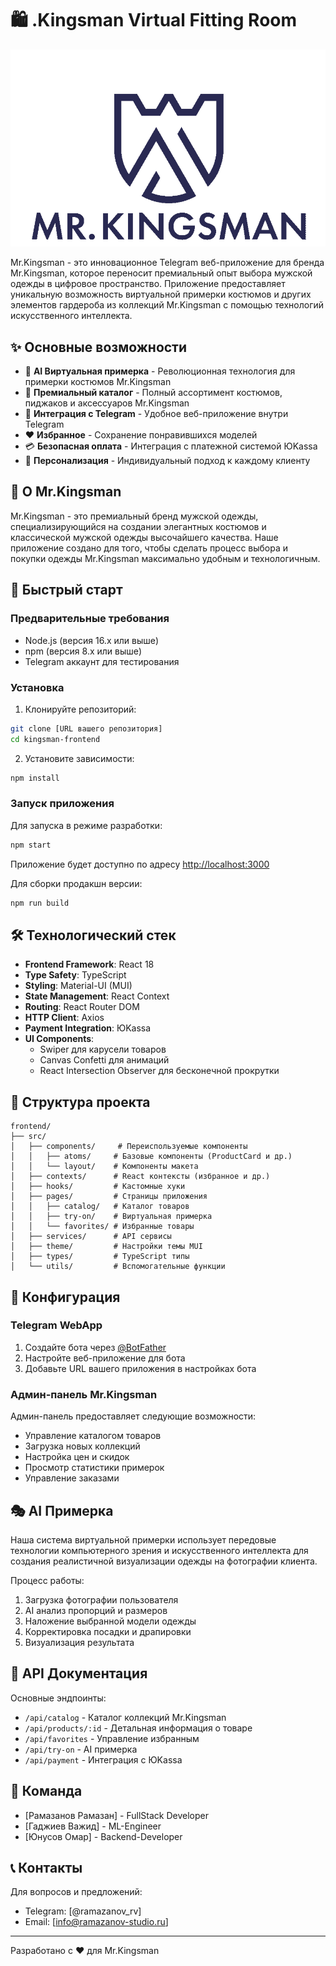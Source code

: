 # 🛍️ .Kingsman Virtual Fitting Room

![Mr.Kingsman Logo](/public/logo.png)

Mr.Kingsman - это инновационное Telegram веб-приложение для бренда Mr.Kingsman, которое переносит премиальный опыт выбора мужской одежды в цифровое пространство. Приложение предоставляет уникальную возможность виртуальной примерки костюмов и других элементов гардероба из коллекций Mr.Kingsman с помощью технологий искусственного интеллекта.

## ✨ Основные возможности

- 🤖 **AI Виртуальная примерка** - Революционная технология для примерки костюмов Mr.Kingsman
- 🎩 **Премиальный каталог** - Полный ассортимент костюмов, пиджаков и аксессуаров Mr.Kingsman
- 📱 **Интеграция с Telegram** - Удобное веб-приложение внутри Telegram
- ❤️ **Избранное** - Сохранение понравившихся моделей
- 💳 **Безопасная оплата** - Интеграция с платежной системой ЮKassa
- 👔 **Персонализация** - Индивидуальный подход к каждому клиенту

## 🎯 О Mr.Kingsman

Mr.Kingsman - это премиальный бренд мужской одежды, специализирующийся на создании элегантных костюмов и классической мужской одежды высочайшего качества. Наше приложение создано для того, чтобы сделать процесс выбора и покупки одежды Mr.Kingsman максимально удобным и технологичным.

## 🚀 Быстрый старт

### Предварительные требования

- Node.js (версия 16.x или выше)
- npm (версия 8.x или выше)
- Telegram аккаунт для тестирования

### Установка

1. Клонируйте репозиторий:
```bash
git clone [URL вашего репозитория]
cd kingsman-frontend
```

2. Установите зависимости:
```bash
npm install
```

### Запуск приложения

Для запуска в режиме разработки:
```bash
npm start
```

Приложение будет доступно по адресу [http://localhost:3000](http://localhost:3000)

Для сборки продакшн версии:
```bash
npm run build
```

## 🛠️ Технологический стек

- **Frontend Framework**: React 18
- **Type Safety**: TypeScript
- **Styling**: Material-UI (MUI)
- **State Management**: React Context
- **Routing**: React Router DOM
- **HTTP Client**: Axios
- **Payment Integration**: ЮKassa
- **UI Components**: 
  - Swiper для карусели товаров
  - Canvas Confetti для анимаций
  - React Intersection Observer для бесконечной прокрутки

## 📱 Структура проекта

```
frontend/
├── src/
│   ├── components/     # Переиспользуемые компоненты
│   │   ├── atoms/     # Базовые компоненты (ProductCard и др.)
│   │   └── layout/    # Компоненты макета
│   ├── contexts/      # React контексты (избранное и др.)
│   ├── hooks/         # Кастомные хуки
│   ├── pages/         # Страницы приложения
│   │   ├── catalog/   # Каталог товаров
│   │   ├── try-on/    # Виртуальная примерка
│   │   └── favorites/ # Избранные товары
│   ├── services/      # API сервисы
│   ├── theme/         # Настройки темы MUI
│   ├── types/         # TypeScript типы
│   └── utils/         # Вспомогательные функции
```

## 🔧 Конфигурация

### Telegram WebApp

1. Создайте бота через [@BotFather](https://t.me/botfather)
2. Настройте веб-приложение для бота
3. Добавьте URL вашего приложения в настройках бота

### Админ-панель Mr.Kingsman

Админ-панель предоставляет следующие возможности:
- Управление каталогом товаров
- Загрузка новых коллекций
- Настройка цен и скидок
- Просмотр статистики примерок
- Управление заказами

## 🎭 AI Примерка

Наша система виртуальной примерки использует передовые технологии компьютерного зрения и искусственного интеллекта для создания реалистичной визуализации одежды на фотографии клиента. 

Процесс работы:
1. Загрузка фотографии пользователя
2. AI анализ пропорций и размеров
3. Наложение выбранной модели одежды
4. Корректировка посадки и драпировки
5. Визуализация результата

## 📄 API Документация

Основные эндпоинты:

- `/api/catalog` - Каталог коллекций Mr.Kingsman
- `/api/products/:id` - Детальная информация о товаре
- `/api/favorites` - Управление избранным
- `/api/try-on` - AI примерка
- `/api/payment` - Интеграция с ЮKassa

## 👥 Команда

- [Рамазанов Рамазан] - FullStack Developer
- [Гаджиев Важид] - ML-Engineer
- [Юнусов Омар] - Backend-Developer

## 📞 Контакты

Для вопросов и предложений:
- Telegram: [@ramazanov_rv]
- Email: [info@ramazanov-studio.ru]

---

Разработано с ❤️ для Mr.Kingsman